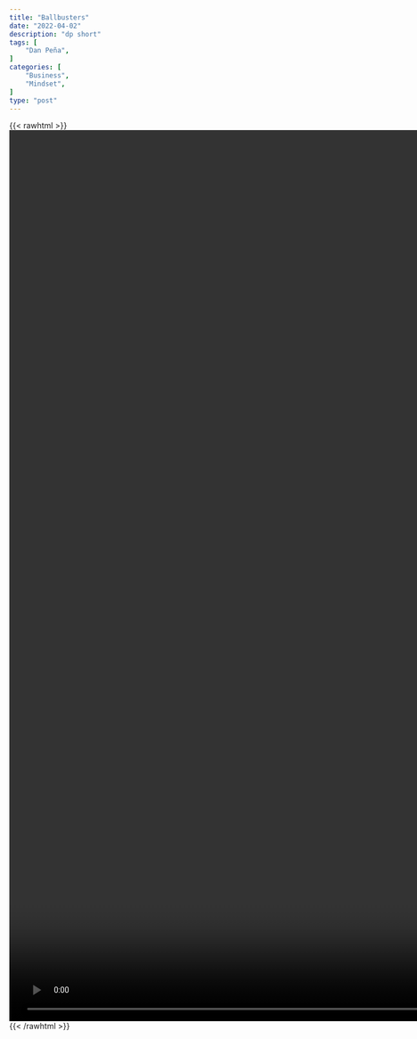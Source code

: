 ```yaml
---
title: "Ballbusters"
date: "2022-04-02"
description: "dp short"
tags: [
    "Dan Peña",
]
categories: [
    "Business",
    "Mindset",
]
type: "post"
---
```

{{< rawhtml >}}
    <video style="height:40vh;width:auto" overflow="hidden" controls>
        <source src="https://clips.dev00ps.com/Dan_Peña/Dan_Peña_inspiration_clip_-_Subscribe_and_check_out_other_video_s_1.mp4" type="video/mp4"> 
    </video>
{{< /rawhtml >}}